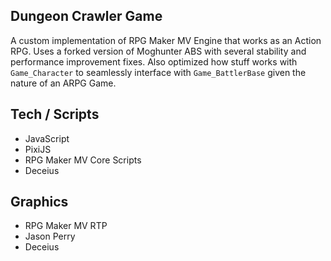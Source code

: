 ## Dungeon Crawler Game

A custom implementation of RPG Maker MV Engine that works as an Action RPG. Uses a forked version of Moghunter ABS with several stability and performance improvement fixes. Also optimized how stuff works with `Game_Character` to seamlessly interface with `Game_BattlerBase` given the nature of an ARPG Game.

## Tech / Scripts
- JavaScript
- PixiJS
- RPG Maker MV Core Scripts
- Deceius
## Graphics
- RPG Maker MV RTP
- Jason Perry
- Deceius
